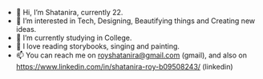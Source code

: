 - 👋 Hi, I’m Shatanira, currently 22.
- 👀 I’m interested in Tech, Designing, Beautifying things and Creating new ideas.  
- 🌱 I’m currently studying in College.
- 💞️ I love reading storybooks, singing and painting.
- 📫 You can reach me on royshatanira@gmail.com (gmail), and also on https://www.linkedin.com/in/shatanira-roy-b09508243/ (linkedin)

<!---
roy-shatanira/roy-shatanira is a ✨ special ✨ repository because its `README.md` (this file) appears on your GitHub profile.
You can click the Preview link to take a look at your changes.
--->
